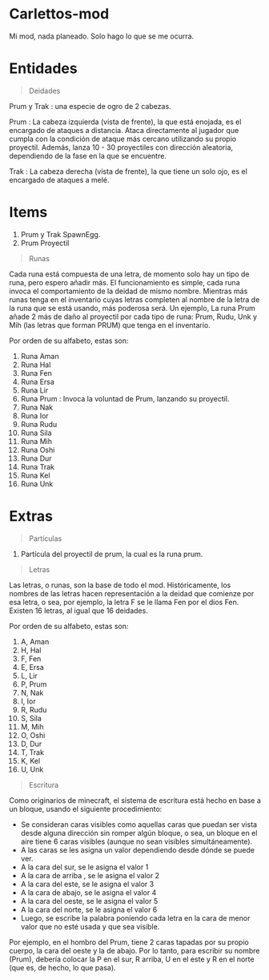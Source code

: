 # Carlettos-mod
Mi mod, nada planeado. Solo hago lo que se me ocurra.

# Entidades
>Deidades

Prum y Trak 
: una especie de ogro de 2 cabezas.

Prum
: La cabeza izquierda (vista de frente), la que está enojada, es el encargado de ataques a distancia. Ataca directamente al jugador que cumpla con la condición de ataque más cercano utilizando su propio proyectil. Además, lanza 10 - 30 proyectiles con dirección aleatoria, dependiendo de la fase en la que se encuentre.

Trak
: La cabeza derecha (vista de frente), la que tiene un solo ojo, es el encargado de ataques a melé.

# Items

1. Prum y Trak SpawnEgg.
2. Prum Proyectil

>Runas

Cada runa está compuesta de una letra, de momento solo hay un tipo de runa, pero espero añadir más.
El funcionamiento es simple, cada runa invoca el comportamiento de la deidad de mismo nombre. Mientras más runas tenga en el inventario cuyas letras completen al nombre de la letra de la runa que se está usando, más poderosa será. Un ejemplo, La runa Prum añade 2 más de daño al proyectil por cada tipo de runa: Prum, Rudu, Unk y Mih (las letras que forman PRUM) que tenga en el inventario.

Por orden de su alfabeto, estas son:
1. Runa Aman
2. Runa Hal
3. Runa Fen
4. Runa Ersa
5. Runa Lir
6. Runa Prum
: Invoca la voluntad de Prum, lanzando su proyectil.
7. Runa Nak
8. Runa Ior
9. Runa Rudu
10. Runa Sila
11. Runa Mih
12. Runa Oshi
13. Runa Dur
14. Runa Trak
15. Runa Kel
16. Runa Unk

# Extras

>Partículas

1. Partícula del proyectil de prum, la cual es la runa prum.

>Letras

Las letras, o runas, son la base de todo el mod. Históricamente, los nombres de las letras hacen representación a la deidad que comienze por esa letra, o sea, por ejemplo, la letra F se le llama Fen por el dios Fen. Existen 16 letras, al igual que 16 deidades.

Por orden de su alfabeto, estas son:
1. A, Aman
2. H, Hal
3. F, Fen
4. E, Ersa
5. L, Lir
6. P, Prum
7. N, Nak
8. I, Ior
9. R, Rudu
10. S, Sila
11. M, Mih
12. O, Oshi
13. D, Dur
14. T, Trak
15. K, Kel
16. U, Unk

>Escritura

Como originarios de minecraft, el sistema de escritura está hecho en base a un bloque, usando el siguiente procedimiento:
- Se consideran caras visibles como aquellas caras que puedan ser vista desde alguna dirección sin romper algún bloque, o sea, un bloque en el aire tiene 6 caras visibles (aunque no sean visibles simultáneamente).
- A las caras se les asigna un valor dependiendo desde dónde se puede ver.
- A la cara del sur, se le asigna el valor 1
- A la cara de arriba , se le asigna el valor 2
- A la cara del este, se le asigna el valor 3
- A la cara de abajo, se le asigna el valor 4
- A la cara del oeste, se le asigna el valor 5
- A la cara del norte, se le asigna el valor 6
- Luego, se escribe la palabra poniendo cada letra en la cara de menor valor que no esté usada y que sea visible.

Por ejemplo, en el hombro del Prum, tiene 2 caras tapadas por su propio cuerpo, la cara del oeste y la de abajo. Por lo tanto, para escribir su nombre (Prum), debería colocar la P en el sur, R arriba, U en el este y R en el norte (que es, de hecho, lo que pasa).